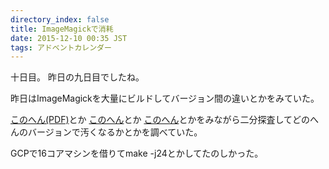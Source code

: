 ```yaml
---
directory_index: false
title: ImageMagickで消耗
date: 2015-12-10 00:35 JST
tags: アドベントカレンダー
---
```


十日目。
昨日の九日目でしたね。

昨日はImageMagickを大量にビルドしてバージョン間の違いとかをみていた。

[このへん(PDF)](http://diary.awm.jp/~yoya/data/2015/02/18/ImageMagick-something.pdf)とか
[このへん](http://labs.gree.jp/blog/2013/12/9290/)とか
[このへん](http://d.hatena.ne.jp/yoya/20121021/imagemagick)とかをみながら二分探査してどのへんのバージョンで汚くなるかとかを調べていた。

GCPで16コアマシンを借りてmake -j24とかしてたのしかった。
